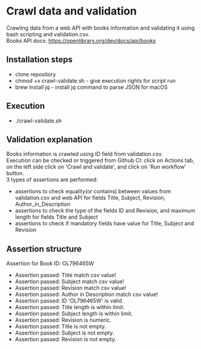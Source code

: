 # Crawl data and validation 
Crawling data from a web API with books information and validating it using bash scripting and validation.csv.<br>
Books API docs: https://openlibrary.org/dev/docs/api/books

## Installation steps  
- clone repository 
- chmod +x crawl-validate.sh - give execution rights for script run
- brew install jq - install jq command to parse JSON for macOS 

## Execution 
- ./crawl-validate.sh

## Validation explanation 
Books information is crawled using ID field from validation.csv.<br>
Execution can be checked or triggered from Github CI: click on Actions tab, on the left side click on 'Crawl and validate', and click on 'Run workflow' button. <br>
3 types of assertions are performed:
- assertions to check equality(or contains) between values from validation.csv and web API for fields Title, Subject, Revision, Author_in_Description
- assertions to check the type of the fields ID and Revision, and maximum length for fields Title and Subject
- assertions to check if mandatory fields have value for Title, Subject and Revision


## Assertion structure
Assertion for Book ID: OL796465W
- Assertion passed: Title match csv value!
- Assertion passed: Subject match csv value!
- Assertion passed: Revision match csv value!
- Assertion passed: Author in Description match csv value!
- Assertion passed: ID 'OL796465W' is valid.
- Assertion passed: Title length is within limit.
- Assertion passed: Subject length is within limit.
- Assertion passed: Revision is numeric.
- Assertion passed: Title is not empty.
- Assertion passed: Subject is not empty.
- Assertion passed: Revision is not empty.
